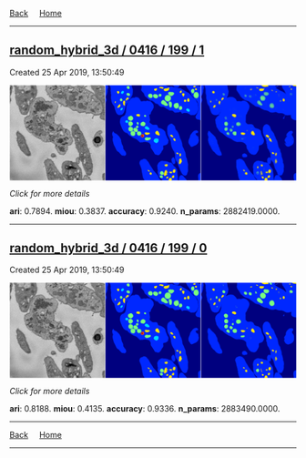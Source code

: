 
[Back](..)&nbsp;&nbsp;&nbsp;&nbsp;&nbsp;[Home](https://leapmanlab.github.io/snapshots)

---

<div class="summary"><a href="1"><h2>random_hybrid_3d / 0416 / 199 / 1</h2></a><p>Created 25 Apr 2019, 13:50:49
</p><a href="1"><img src="1/media/summary.png" align="center"></a><p>
<i>Click for more details</i>
</p></div>

**ari**: 0.7894. **miou**: 0.3837. **accuracy**: 0.9240. **n_params**: 2882419.0000. 

---

<div class="summary"><a href="0"><h2>random_hybrid_3d / 0416 / 199 / 0</h2></a><p>Created 25 Apr 2019, 13:50:49
</p><a href="0"><img src="0/media/summary.png" align="center"></a><p>
<i>Click for more details</i>
</p></div>

**ari**: 0.8188. **miou**: 0.4135. **accuracy**: 0.9336. **n_params**: 2883490.0000. 

---

[Back](..)&nbsp;&nbsp;&nbsp;&nbsp;&nbsp;[Home](https://leapmanlab.github.io/snapshots)

---
